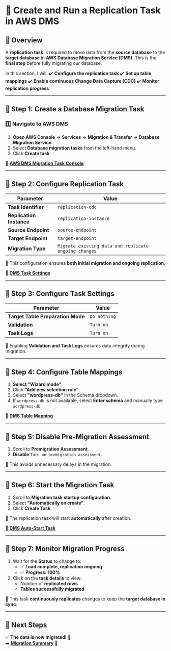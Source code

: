 # 🔄 **Create and Run a Replication Task in AWS DMS**

## **📌 Overview**
A **replication task** is required to move data from the **source database** to the **target database** in **AWS Database Migration Service (DMS)**. This is the **final step** before fully migrating our database.

In this section, I will:
✔️ **Configure the replication task**
✔️ **Set up table mappings**
✔️ **Enable continuous Change Data Capture (CDC)**
✔️ **Monitor replication progress**

---

## **🔹 Step 1: Create a Database Migration Task**
### **1️⃣ Navigate to AWS DMS**
1. **Open AWS Console** → **Services** → **Migration & Transfer** → **Database Migration Service**.
2. Select **Database migration tasks** from the left-hand menu.
3. Click **Create task**.

🔗 **[AWS DMS Migration Task Console](../assets/dms-migration-task.png)**

---

## **🔹 Step 2: Configure Replication Task**
| **Parameter**              | **Value** |
|---------------------------|-----------|
| **Task Identifier**        | `replication-cdc` |
| **Replication Instance**   | `replication-instance` |
| **Source Endpoint**        | `source-endpoint` |
| **Target Endpoint**        | `target-endpoint` |
| **Migration Type**         | `Migrate existing data and replicate ongoing changes` |

📌 This configuration ensures **both initial migration and ongoing replication**.

🔗 **[DMS Task Settings](../assets/dms-task-settings.png)**

---

## **🔹 Step 3: Configure Task Settings**
| **Parameter**                        | **Value** |
|--------------------------------------|-----------|
| **Target Table Preparation Mode**   | `Do nothing` |
| **Validation**                      | `Turn on` |
| **Task Logs**                        | `Turn on` |

📌 Enabling **Validation and Task Logs** ensures data integrity during migration.

---

## **🔹 Step 4: Configure Table Mappings**
1. **Select "Wizard mode"**.
2. Click **"Add new selection rule"**.
3. Select **"wordpress-db"** in the Schema dropdown.
4. If `wordpress-db` is not available, select **Enter schema** and manually type `wordpress-db`.

🔗 **[DMS Table Mapping](../assets/dms-task-settings.png)**

---

## **🔹 Step 5: Disable Pre-Migration Assessment**
1. Scroll to **Premigration Assessment**.
2. **Disable** `Turn on premigration assessment`.

📌 This avoids unnecessary delays in the migration.

---

## **🔹 Step 6: Start the Migration Task**
1. Scroll to **Migration task startup configuration**.
2. Select **"Automatically on create"**.
3. Click **Create Task**.

📌 The replication task will start **automatically** after creation.

🔗 **[DMS Auto-Start Task](../assets/dms-task-monitor.png)**

---

## **🔹 Step 7: Monitor Migration Progress**
1. Wait for the **Status** to change to:
   - ✅ **Load complete, replication ongoing**
   - ✅ **Progress: 100%**
2. Click on the **task details** to view:
   - Number of **replicated rows**
   - **Tables successfully migrated**

📌 This task **continuously replicates** changes to keep the **target database in sync**.

---

## **🎯 Next Steps**
✅ **The data is now migrated!** 🎉  
➡️ **[Migration Summary](./migration-summary.md)** 🚀
